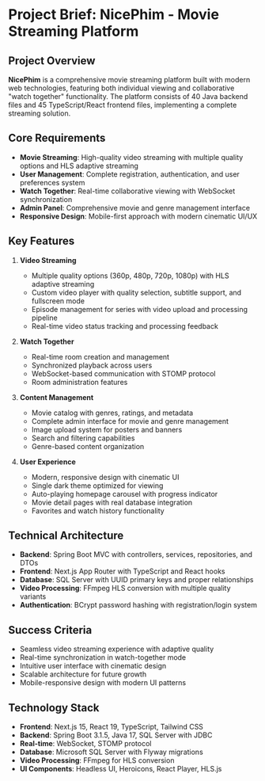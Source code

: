 # Project Brief: NicePhim - Movie Streaming Platform

## Project Overview
**NicePhim** is a comprehensive movie streaming platform built with modern web technologies, featuring both individual viewing and collaborative "watch together" functionality. The platform consists of 40 Java backend files and 45 TypeScript/React frontend files, implementing a complete streaming solution.

## Core Requirements
- **Movie Streaming**: High-quality video streaming with multiple quality options and HLS adaptive streaming
- **User Management**: Complete registration, authentication, and user preferences system
- **Watch Together**: Real-time collaborative viewing with WebSocket synchronization
- **Admin Panel**: Comprehensive movie and genre management interface
- **Responsive Design**: Mobile-first approach with modern cinematic UI/UX

## Key Features
1. **Video Streaming**
   - Multiple quality options (360p, 480p, 720p, 1080p) with HLS adaptive streaming
   - Custom video player with quality selection, subtitle support, and fullscreen mode
   - Episode management for series with video upload and processing pipeline
   - Real-time video status tracking and processing feedback

2. **Watch Together**
   - Real-time room creation and management
   - Synchronized playback across users
   - WebSocket-based communication with STOMP protocol
   - Room administration features

3. **Content Management**
   - Movie catalog with genres, ratings, and metadata
   - Complete admin interface for movie and genre management
   - Image upload system for posters and banners
   - Search and filtering capabilities
   - Genre-based content organization

4. **User Experience**
   - Modern, responsive design with cinematic UI
   - Single dark theme optimized for viewing
   - Auto-playing homepage carousel with progress indicator
   - Movie detail pages with real database integration
   - Favorites and watch history functionality

## Technical Architecture
- **Backend**: Spring Boot MVC with controllers, services, repositories, and DTOs
- **Frontend**: Next.js App Router with TypeScript and React hooks
- **Database**: SQL Server with UUID primary keys and proper relationships
- **Video Processing**: FFmpeg HLS conversion with multiple quality variants
- **Authentication**: BCrypt password hashing with registration/login system

## Success Criteria
- Seamless video streaming experience with adaptive quality
- Real-time synchronization in watch-together mode
- Intuitive user interface with cinematic design
- Scalable architecture for future growth
- Mobile-responsive design with modern UI patterns

## Technology Stack
- **Frontend**: Next.js 15, React 19, TypeScript, Tailwind CSS
- **Backend**: Spring Boot 3.1.5, Java 17, SQL Server with JDBC
- **Real-time**: WebSocket, STOMP protocol
- **Database**: Microsoft SQL Server with Flyway migrations
- **Video Processing**: FFmpeg for HLS conversion
- **UI Components**: Headless UI, Heroicons, React Player, HLS.js


